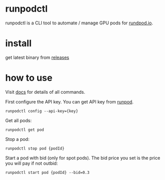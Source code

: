 # runpodctl
runpodctl is a CLI tool to automate / manage GPU pods for [rundpod.io](https://runpod.io).

# install
get latest binary from [releases](releases)

# how to use
Visit [docs](doc/runpodctl.md) for details of all commands.

First configure the API key. You can get API key from [runpod](https://runpod.io/client/settings).
```
runpodctl config --api-key={key}
```
Get all pods:
```
runpodctl get pod
```
Stop a pod:
```
runpodctl stop pod {podId}
```
Start a pod with bid (only for spot pods). The bid price you set is the price you will pay if not outbid:
```
runpodctl start pod {podId} --bid=0.3
```
